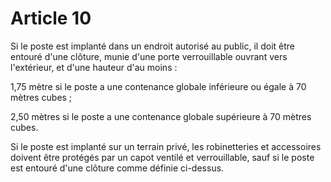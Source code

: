 # Article 10

Si le poste est implanté dans un endroit autorisé au public, il doit être entouré d'une clôture, munie d'une porte verrouillable ouvrant vers l'extérieur, et d'une hauteur d'au moins :

1,75 mètre si le poste a une contenance globale inférieure ou égale à 70 mètres cubes ;

2,50 mètres si le poste a une contenance globale supérieure à 70 mètres cubes.

Si le poste est implanté sur un terrain privé, les robinetteries et accessoires doivent être protégés par un capot ventilé et verrouillable, sauf si le poste est entouré d'une clôture comme définie ci-dessus.
